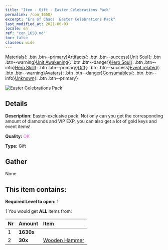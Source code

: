```yaml
---
title: "Item - Gift - Easter Celebrations Pack"
permalink: /con_1658/
excerpt: "Era of Chaos  Easter Celebrations Pack"
last_modified_at: 2021-06-03
locale: en
ref: "con_1658.md"
toc: false
classes: wide
---
```

 [Materials](/Items/){: .btn .btn--primary}[Artifacts](/Items/Artifacts/){: .btn .btn--success}[Unit Soul](/Items/UnitSoul/){: .btn .btn--warning}[Unit Awakening](/Items/UnitAwakening/){: .btn .btn--danger}[Hero Soul](/Items/HeroSoul/){: .btn .btn--info}[Hero Skill](/Items/HeroSkill/){: .btn .btn--primary}[Gift](/Items/Gift/){: .btn .btn--success}[Event related](/Items/Events/){: .btn .btn--warning}[Avatars](/Items/Avatars/){: .btn .btn--danger}[Consumables](/Items/Consumables/){: .btn .btn--info}[Unknown](/Items/Unknown/){: .btn .btn--primary}

 ![Easter Celebrations Pack](/images/t/i_907274.png)

## Details
 **Description:** Easter-exclusive pack. Not only can you get the corresponding amount of diamonds and VIP EXP, you can also get a lot of gold keys and event items!

 **Quality:** <span style="color: #DA70D6">OK</span>

 **Type:** Gift

## Gather

  None

## This item contains:

 **Required Level to open:** 1

 1 You would get **ALL** items  from:

  | Nr | Amount |     Item    |
  |:---|:-------|:------------|
  | 1 |  **1630x** | <i class="fas fa-gem"/> |  | 
  | 2 |  **30x** | [Wooden Hammer](/Items/con_538/) |  | 
